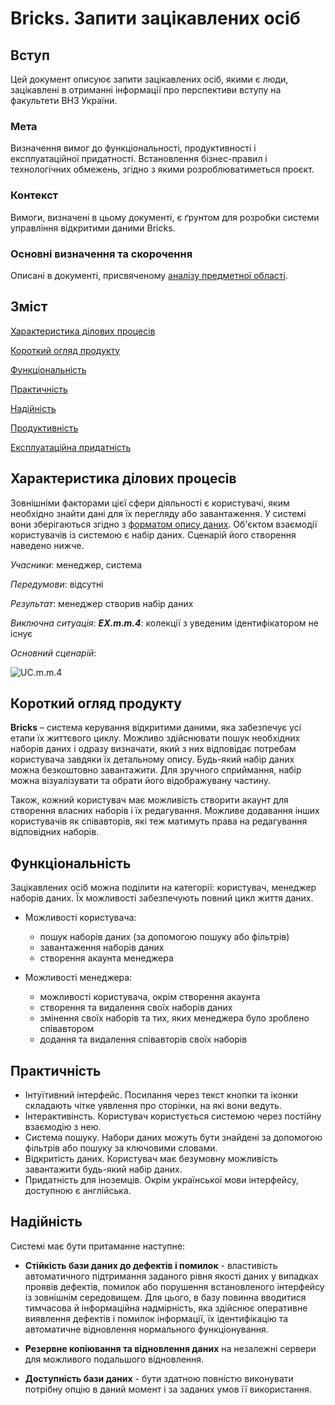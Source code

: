 # Bricks. Запити зацікавлених осіб

## Вступ
Цей документ описуює запити зацікавлених осіб, якими є люди, зацікавлені в отриманні інформації про перспективи вступу на факультети ВНЗ України.

### Мета 
Визначення вимог до функціональності, продуктивності і експлуатаційної придатності. Встановлення бізнес-правил і технологічних обмежень, згідно з якими розроблюватиметься проєкт.

### Контекст
Вимоги, визначені в цьому документі, є ґрунтом для розробки системи управління відкритими даними Bricks.

### Основні визначення та скорочення
Описані в документі, присвяченому [аналізу предметної області](state-of-the-art.md).

## Зміст

[Характеристика ділових процесів](#description)

[Короткий огляд продукту](#insight)

[Функціональність](#functionality)

[Практичність](#practicality)

[Надійність](#reliability)

[Продуктивність](#productivity)

[Експлуатаційна придатність](#supportability)

## <a name="description">Характеристика ділових процесів</a>

Зовнішніми факторами цієї сфери діяльності є користувачі, яким необхідно знайти дані для їх перегляду або завантаження. У системі вони зберігаються згідно з [форматом опису даних](Subject%20analysis.md#ddf). Об'єктом взаємодії користувачів із системою є набір даних. Сценарій його створення наведено нижче.

*Учасники*: менеджер, система  

*Передумови*: відсутні

*Результат*: менеджер створив набір даних

*Виключна ситуація*: ***EX.m.m.4***: колекції з уведеним ідентифікатором не існує

*Основний сценарій*:

![UC.m.m.4](http://www.plantuml.com/plantuml/png/pLRDQXfH5Dxx59Tqqu8q8HG2DKZepxAhRhhLHDkXpOpeT15meJ59DoM18Web9QHvWN6CPkAFli8vhz0dwNVkZ3UZDWEH5kemuTvpx_dEp_VTczcfkBco-td_KogbyAlIEVLeZFUQ-jJZMXNswATtPkxcZ_BvlLon-9n-aCU7572T1XWr5VmzXV6O9ZIb0JSKrx71fmdNDFgOpvIiYecwDD4Ur95rRcHccLnI87xm695NZSKjRiYZuo9DYSX76dk4KB0C1TwNPEW6huc7ASo1ebl5BUn3AZhl8ym6KeE0OEoRKB8TIp17kI1bRi0AL5YEbIpI44W3Fk4MW1zlMzcNZhrRABcLxNKhcrOmlBPToxKATuPNEJTNSYmxtFCaaz3ynMQt4NigUI3vqwZPqWLC6x4-hCOJ-T8OJ3j0yQW_OyjWYOiq0asOYX-tmQrft1XWmJrahy1l6ouz3TmDy_Nnz2BYMYgg6eCfGaqCmwW3g5uIUV0ouUOfH44hC9Xvk3fD9T8WGNnxO3lsmRx62mk0yKt1pUqXb1Z_7vLC9ImIw4enT1qAfuxc7Ijkn2h32J7u4ZqqfHNTAFWDmXFKWGksByZ6N0f0hSMS_vLw7iB0N9YBg1U-9Cfdt4mh_a91r97OFPGiElof2pbWwv2_nWBPZbjGPUlz1nSnjxQCNQES0wKFd81yoJQV5Qc-UxgFvvaalBsUpngFWhsdqVvGnBU5On_sY-knFgMN6ZYQbo7SHmaINK5dV-qYkPpXcBEmf2jeabltotXHWOlzawnHII3aARa9PsUCF4tmQUoIckYBwJQUXvoWZiW4W-H85-8UiWNmeGXkcGalYhRQ_zsaBm2d56wB55bqeAUoMOS0NvIjtO-LETs1wPzqHLTgZRuZ_vCriu9vm6torQzQKsrkR6waPZgDW5CxcE3Zv3S0)

## <a name="insight">Короткий огляд продукту</a>

**Bricks** – система керування відкритими даними, яка забезпечує усі етапи їх життєвого циклу. Можливо здійснювати пошук необхідних наборів даних і одразу визначати, який з них відповідає потребам користувача завдяки їх детальному опису. Будь-який набір даних можна безкоштовно завантажити. Для зручного сприймання, набір можна візуалізувати та обрати його відображувану частину.

Також, кожний користувач має можливість створити акаунт для створення власних наборів і їх редагування. Можливе додавання інших користувачів як співавторів, які теж матимуть права на редагування відповідних наборів.

## <a name="functionality">Функціональність</a>

Зацікавлених осіб можна поділити на категорії: користувач, менеджер наборів даних. Їх можливості забезпечують повний цикл життя даних.

* Можливості користувача:
  * пошук наборів даних (за допомогою пошуку або фільтрів)
  * завантаження наборів даних
  * створення акаунта менеджера
    
* Можливості менеджера:
  * можливості користувача, окрім створення акаунта
  * створення та видалення своїх наборів даних
  * змінення своїх наборів та тих, яких менеджера було зроблено співавтором
  * додання та видалення співавторів своїх наборів

## <a name="practicality">Практичність</a>

* Інтуїтивний інтерфейс. Посилання через текст кнопки та іконки складають чітке уявлення про сторінки, на які вони ведуть.
* Інтерактивінсть. Користувач користується системою через постійну взаємодію з нею.
* Система пошуку. Набори даних можуть бути знайдені за допомогою фільтрів або пошуку за ключовими словами.
* Відкритість даних. Користувач має безумовну можливість завантажити будь-який набір даних.
* Придатність для іноземців. Окрім української мови інтерфейсу, доступною є англійська.

## <a name="reliability">Надійність</a>

Системі має бути притаманне наступне:

* **Стійкість бази даних до дефектів і помилок** - властивість автоматичного підтримання заданого рівня якості даних у випадках проявів дефектів, помилок або порушення встановленого інтерфейсу із зовнішнім середовищем. Для цього, в базу повинна вводитися тимчасова й інформаційна надмірність, яка здійснює оперативне виявлення дефектів і помилок інформації, їх ідентифікацію та автоматичне відновлення нормального функціонування.

* **Резервне копіювання та відновлення даних** на незалежні сервери для можливого подальшого відновлення.

* **Доступність бази даних** - бути здатною повністю виконувати потрібну опцію в даний момент і за заданих умов її використання.
